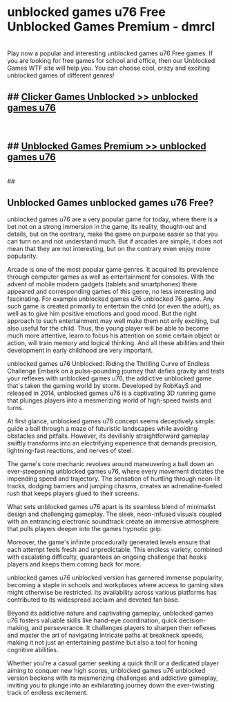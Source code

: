# unblocked games u76 Free Unblocked Games Premium - dmrcl <br>
<br>
Play now a popular and interesting unblocked games u76 Free games. If you are looking for free games for school and office, then our Unblocked Games WTF site will help you. You can choose cool, crazy and exciting unblocked games of different genres!


## ##  [Clicker Games Unblocked >> unblocked games u76](http://freeplayer.one?title=unblocked_games_u76&ref=M1)
  <br>

##  ## [Unblocked Games Premium >> unblocked games u76](http://freeplayer.one?title=unblocked_games_u76&ref=M1)
  <br>
  ##



## Unblocked Games unblocked games u76 Free?

unblocked games u76 are a very popular game for today, where there is a bet not on a strong immersion in the game, its reality, thought-out and details, but on the contrary, make the game on purpose easier so that you can turn on and not understand much. But if arcades are simple, it does not mean that they are not interesting, but on the contrary even enjoy more popularity.

Arcade is one of the most popular game genres. It acquired its prevalence through computer games as well as entertainment for consoles. With the advent of mobile modern gadgets (tablets and smartphones) there appeared and corresponding games of this genre, no less interesting and fascinating. For example unblocked games u76 unblocked 76 game. Any such game is created primarily to entertain the child (or even the adult), as well as to give him positive emotions and good mood. But the right approach to such entertainment may well make them not only exciting, but also useful for the child. Thus, the young player will be able to become much more attentive, learn to focus his attention on some certain object or action, will train memory and logical thinking. And all these abilities and their development in early childhood are very important.

unblocked games u76 Unblocked: Riding the Thrilling Curve of Endless Challenge
Embark on a pulse-pounding journey that defies gravity and tests your reflexes with unblocked games u76, the addictive unblocked game that's taken the gaming world by storm. Developed by RobKayS and released in 2014, unblocked games u76 is a captivating 3D running game that plunges players into a mesmerizing world of high-speed twists and turns.

At first glance, unblocked games u76 concept seems deceptively simple: guide a ball through a maze of futuristic landscapes while avoiding obstacles and pitfalls. However, its devilishly straightforward gameplay swiftly transforms into an electrifying experience that demands precision, lightning-fast reactions, and nerves of steel.

The game's core mechanic revolves around maneuvering a ball down an ever-steepening unblocked games u76, where every movement dictates the impending speed and trajectory. The sensation of hurtling through neon-lit tracks, dodging barriers and jumping chasms, creates an adrenaline-fueled rush that keeps players glued to their screens.

What sets unblocked games u76 apart is its seamless blend of minimalist design and challenging gameplay. The sleek, neon-infused visuals coupled with an entrancing electronic soundtrack create an immersive atmosphere that pulls players deeper into the games hypnotic grip.

Moreover, the game's infinite procedurally generated levels ensure that each attempt feels fresh and unpredictable. This endless variety, combined with escalating difficulty, guarantees an ongoing challenge that hooks players and keeps them coming back for more.

unblocked games u76 unblocked version has garnered immense popularity, becoming a staple in schools and workplaces where access to gaming sites might otherwise be restricted. Its availability across various platforms has contributed to its widespread acclaim and devoted fan base.

Beyond its addictive nature and captivating gameplay, unblocked games u76 fosters valuable skills like hand-eye coordination, quick decision-making, and perseverance. It challenges players to sharpen their reflexes and master the art of navigating intricate paths at breakneck speeds, making it not just an entertaining pastime but also a tool for honing cognitive abilities.

Whether you're a casual gamer seeking a quick thrill or a dedicated player aiming to conquer new high scores, unblocked games u76 unblocked version beckons with its mesmerizing challenges and addictive gameplay, inviting you to plunge into an exhilarating journey down the ever-twisting track of endless excitement.